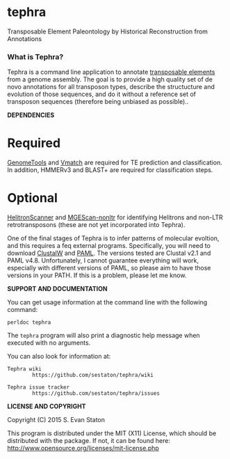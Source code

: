 # tephra
Transposable Element Paleontology by Historical Reconstruction from Annotations

### What is Tephra?

Tephra is a command line application to annotate [transposable elements](http://en.wikipedia.org/wiki/Transposable_element) from a genome assembly. The goal is to provide a high quality set of de novo annotations for all transposon types, describe the structucture and evolution of those sequences, and do it without a reference set of transposon sequences (therefore being unbiased as possible)..

**DEPENDENCIES**

# Required

[GenomeTools](genometools.org) and [Vmatch](vmatch.de) are required for TE prediction and classification. In addition, HMMERv3 and BLAST+ are required for classification steps.

# Optional

[HelitronScanner](http://sourceforge.net/projects/helitronscanner/) and [MGEScan-nonltr](https://github.com/MGEScan/mgescan) for identifying Helitrons and non-LTR retrotransposons (these are not yet incorporated into Tephra).

One of the final stages of Tephra is to infer patterns of molecular evoltion, and this requires a feq external programs. Specifically, you will need to download [ClustalW](http://clustal.org/download/2.1/) and [PAML](http://abacus.gene.ucl.ac.uk/software/paml.html#download). The versions tested are Clustal v2.1 and PAML v4.8. Unfortunately, I cannot guarantee everything will work, especially with different versions of PAML, so please aim to have those versions in your PATH. If this is a problem, please let me know.

**SUPPORT AND DOCUMENTATION**

You can get usage information at the command line with the following command:

    perldoc tephra

The `tephra` program will also print a diagnostic help message when executed with no arguments.

You can also look for information at:

    Tephra wiki
            https://github.com/sestaton/tephra/wiki

    Tephra issue tracker
            https://github.com/sestaton/tephra/issues


**LICENSE AND COPYRIGHT**

Copyright (C) 2015 S. Evan Staton

This program is distributed under the MIT (X11) License, which should be distributed with the package.
If not, it can be found here: http://www.opensource.org/licenses/mit-license.php

